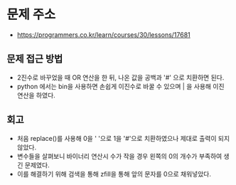 # 문제 주소
- https://programmers.co.kr/learn/courses/30/lessons/17681

## 문제 접근 방법
- 2진수로 바꾸었을 때 OR 연산을 한 뒤, 나온 값을 공백과 '#' 으로 치환하면 된다.
- python 에서는 bin을 사용하면 손쉽게 이진수로 바꿀 수 있으며 | 을 사용해 이진 연산을 하였다.

## 회고
- 처음 replace()를 사용해 0을 ' '으로 1을 '#'으로 치환하였으나 제대로 출력이 되지 않았다.
- 변수들을 살펴보니 바이너리 연산시 수가 작을 경우 왼쪽의 0의 개수가 부족하여 생긴 문제였다. 
- 이를 해결하기 위해 검색을 통해 zfill을 통해 앞의 문자를 0으로 채워넣았다.
